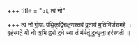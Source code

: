 +++
title = "०६ त्वं नो"

+++
त्वं नो॑ गो॒पाः प॑थि॒कृद्वि॑चक्ष॒णस्तव॑ व्र॒ताय॑ म॒तिभि॑र्जरामहे ।  
बृह॑स्पते॒ यो नो॑ अ॒भि ह्वरो॑ द॒धे स्वा तं म॑र्मर्तु दु॒च्छुना॒ हर॑स्वती ॥